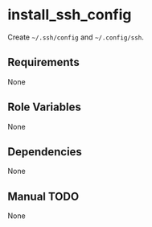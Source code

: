 # install_ssh_config

Create `~/.ssh/config` and `~/.config/ssh`.

## Requirements

None

## Role Variables

None

## Dependencies

None

## Manual TODO

None
